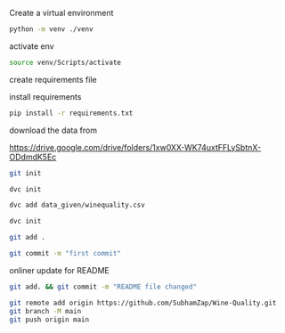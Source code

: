 Create a virtual environment
```bash
python -m venv ./venv
```
activate env
```bash
source venv/Scripts/activate
```

create requirements file

install requirements
```bash
pip install -r requirements.txt
```

download the data from

https://drive.google.com/drive/folders/1xw0XX-WK74uxtFFLySbtnX-ODdmdK5Ec

```bash
git init
```

```bash
dvc init
```

```bash
dvc add data_given/winequality.csv
```

```bash
dvc init
```

```bash
git add .
```

```bash
git commit -m "first commit"
```

onliner update for README
```bash
git add. && git commit -m "README file changed"
```

```bash
git remote add origin https://github.com/SubhamZap/Wine-Quality.git
git branch -M main
git push origin main
```